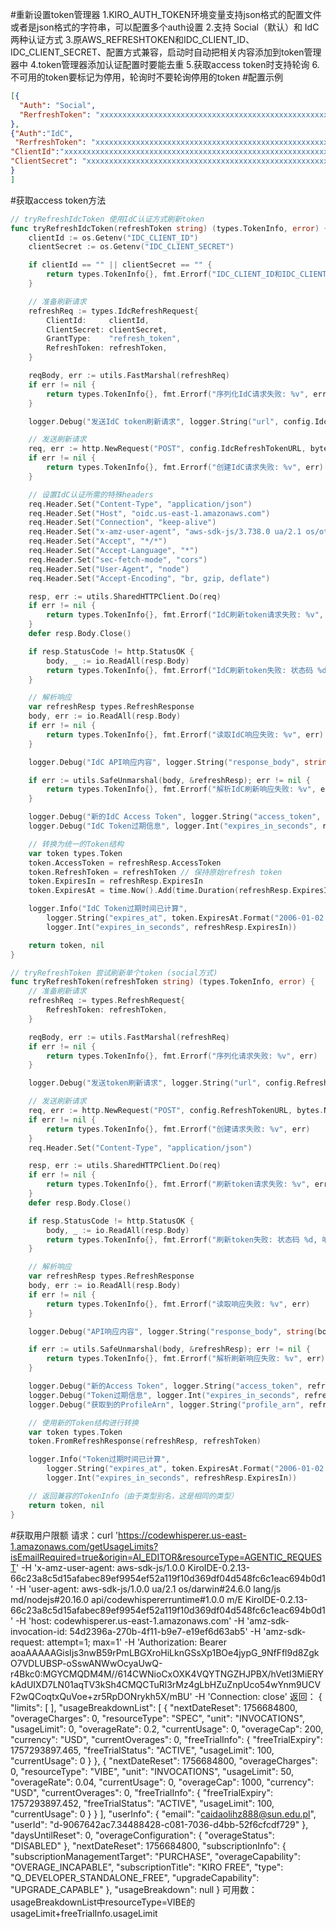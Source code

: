 #重新设置token管理器
1.KIRO_AUTH_TOKEN环境变量支持json格式的配置文件或者是json格式的字符串，可以配置多个auth设置
2.支持 Social（默认）和 IdC 两种认证方式
3.原AWS_REFRESHTOKEN和IDC_CLIENT_ID、IDC_CLIENT_SECRET、配置方式兼容，启动时自动把相关内容添加到token管理器中
4.token管理器添加认证配置时要能去重
5.获取access token时支持轮询
6.不可用的token要标记为停用，轮询时不要轮询停用的token
#配置示例
```json
[{
  "Auth": "Social",  
  "RerfreshToken": "xxxxxxxxxxxxxxxxxxxxxxxxxxxxxxxxxxxxxxxxxxxxxxxxxxxxxxxxxxxxxxxx",
},
{"Auth":"IdC",
 "RerfreshToken": "xxxxxxxxxxxxxxxxxxxxxxxxxxxxxxxxxxxxxxxxxxxxxxxxxxxxxxxxxxxxxxxx",
"ClientId":"xxxxxxxxxxxxxxxxxxxxxxxxxxxxxxxxxxxxxxxxxxxxxxxxxxxxxxxxxxxxxxxx",
"ClientSecret": "xxxxxxxxxxxxxxxxxxxxxxxxxxxxxxxxxxxxxxxxxxxxxxxxxxxxxxxxxxxxxxxx",
}
]
```

#获取access token方法
```go
// tryRefreshIdcToken 使用IdC认证方式刷新token
func tryRefreshIdcToken(refreshToken string) (types.TokenInfo, error) {
	clientId := os.Getenv("IDC_CLIENT_ID")
	clientSecret := os.Getenv("IDC_CLIENT_SECRET")

	if clientId == "" || clientSecret == "" {
		return types.TokenInfo{}, fmt.Errorf("IDC_CLIENT_ID和IDC_CLIENT_SECRET环境变量必须设置")
	}

	// 准备刷新请求
	refreshReq := types.IdcRefreshRequest{
		ClientId:     clientId,
		ClientSecret: clientSecret,
		GrantType:    "refresh_token",
		RefreshToken: refreshToken,
	}

	reqBody, err := utils.FastMarshal(refreshReq)
	if err != nil {
		return types.TokenInfo{}, fmt.Errorf("序列化IdC请求失败: %v", err)
	}

	logger.Debug("发送IdC token刷新请求", logger.String("url", config.IdcRefreshTokenURL))

	// 发送刷新请求
	req, err := http.NewRequest("POST", config.IdcRefreshTokenURL, bytes.NewBuffer(reqBody))
	if err != nil {
		return types.TokenInfo{}, fmt.Errorf("创建IdC请求失败: %v", err)
	}

	// 设置IdC认证所需的特殊headers
	req.Header.Set("Content-Type", "application/json")
	req.Header.Set("Host", "oidc.us-east-1.amazonaws.com")
	req.Header.Set("Connection", "keep-alive")
	req.Header.Set("x-amz-user-agent", "aws-sdk-js/3.738.0 ua/2.1 os/other lang/js md/browser#unknown_unknown api/sso-oidc#3.738.0 m/E KiroIDE")
	req.Header.Set("Accept", "*/*")
	req.Header.Set("Accept-Language", "*")
	req.Header.Set("sec-fetch-mode", "cors")
	req.Header.Set("User-Agent", "node")
	req.Header.Set("Accept-Encoding", "br, gzip, deflate")

	resp, err := utils.SharedHTTPClient.Do(req)
	if err != nil {
		return types.TokenInfo{}, fmt.Errorf("IdC刷新token请求失败: %v", err)
	}
	defer resp.Body.Close()

	if resp.StatusCode != http.StatusOK {
		body, _ := io.ReadAll(resp.Body)
		return types.TokenInfo{}, fmt.Errorf("IdC刷新token失败: 状态码 %d, 响应: %s", resp.StatusCode, string(body))
	}

	// 解析响应
	var refreshResp types.RefreshResponse
	body, err := io.ReadAll(resp.Body)
	if err != nil {
		return types.TokenInfo{}, fmt.Errorf("读取IdC响应失败: %v", err)
	}

	logger.Debug("IdC API响应内容", logger.String("response_body", string(body)))

	if err := utils.SafeUnmarshal(body, &refreshResp); err != nil {
		return types.TokenInfo{}, fmt.Errorf("解析IdC刷新响应失败: %v", err)
	}

	logger.Debug("新的IdC Access Token", logger.String("access_token", refreshResp.AccessToken))
	logger.Debug("IdC Token过期信息", logger.Int("expires_in_seconds", refreshResp.ExpiresIn))

	// 转换为统一的Token结构
	var token types.Token
	token.AccessToken = refreshResp.AccessToken
	token.RefreshToken = refreshToken // 保持原始refresh token
	token.ExpiresIn = refreshResp.ExpiresIn
	token.ExpiresAt = time.Now().Add(time.Duration(refreshResp.ExpiresIn) * time.Second)

	logger.Info("IdC Token过期时间已计算",
		logger.String("expires_at", token.ExpiresAt.Format("2006-01-02 15:04:05")),
		logger.Int("expires_in_seconds", refreshResp.ExpiresIn))

	return token, nil
}

// tryRefreshToken 尝试刷新单个token (social方式)
func tryRefreshToken(refreshToken string) (types.TokenInfo, error) {
	// 准备刷新请求
	refreshReq := types.RefreshRequest{
		RefreshToken: refreshToken,
	}

	reqBody, err := utils.FastMarshal(refreshReq)
	if err != nil {
		return types.TokenInfo{}, fmt.Errorf("序列化请求失败: %v", err)
	}

	logger.Debug("发送token刷新请求", logger.String("url", config.RefreshTokenURL))

	// 发送刷新请求
	req, err := http.NewRequest("POST", config.RefreshTokenURL, bytes.NewBuffer(reqBody))
	if err != nil {
		return types.TokenInfo{}, fmt.Errorf("创建请求失败: %v", err)
	}
	req.Header.Set("Content-Type", "application/json")

	resp, err := utils.SharedHTTPClient.Do(req)
	if err != nil {
		return types.TokenInfo{}, fmt.Errorf("刷新token请求失败: %v", err)
	}
	defer resp.Body.Close()

	if resp.StatusCode != http.StatusOK {
		body, _ := io.ReadAll(resp.Body)
		return types.TokenInfo{}, fmt.Errorf("刷新token失败: 状态码 %d, 响应: %s", resp.StatusCode, string(body))
	}

	// 解析响应
	var refreshResp types.RefreshResponse
	body, err := io.ReadAll(resp.Body)
	if err != nil {
		return types.TokenInfo{}, fmt.Errorf("读取响应失败: %v", err)
	}

	logger.Debug("API响应内容", logger.String("response_body", string(body)))

	if err := utils.SafeUnmarshal(body, &refreshResp); err != nil {
		return types.TokenInfo{}, fmt.Errorf("解析刷新响应失败: %v", err)
	}

	logger.Debug("新的Access Token", logger.String("access_token", refreshResp.AccessToken))
	logger.Debug("Token过期信息", logger.Int("expires_in_seconds", refreshResp.ExpiresIn))
	logger.Debug("获取到的ProfileArn", logger.String("profile_arn", refreshResp.ProfileArn))

	// 使用新的Token结构进行转换
	var token types.Token
	token.FromRefreshResponse(refreshResp, refreshToken)

	logger.Info("Token过期时间已计算",
		logger.String("expires_at", token.ExpiresAt.Format("2006-01-02 15:04:05")),
		logger.Int("expires_in_seconds", refreshResp.ExpiresIn))

	// 返回兼容的TokenInfo（由于类型别名，这是相同的类型）
	return token, nil
}
```
#获取用户限额
请求：curl 'https://codewhisperer.us-east-1.amazonaws.com/getUsageLimits?isEmailRequired=true&origin=AI_EDITOR&resourceType=AGENTIC_REQUEST' -H 'x-amz-user-agent: aws-sdk-js/1.0.0 KiroIDE-0.2.13-66c23a8c5d15afabec89ef9954ef52a119f10d369df04d548fc6c1eac694b0d1' -H 'user-agent: aws-sdk-js/1.0.0 ua/2.1 os/darwin#24.6.0 lang/js md/nodejs#20.16.0 api/codewhispererruntime#1.0.0 m/E KiroIDE-0.2.13-66c23a8c5d15afabec89ef9954ef52a119f10d369df04d548fc6c1eac694b0d1' -H 'host: codewhisperer.us-east-1.amazonaws.com' -H 'amz-sdk-invocation-id: 54d2396a-270b-4f11-b9e7-e19ef6d63ab5' -H 'amz-sdk-request: attempt=1; max=1' -H 'Authorization: Bearer aoaAAAAAGisIjs3nwB59rPmLBGXroHiLknGSsXp1BOe4jypG_9NfFfl9d8ZgkO7VDLUBSP-oSswANWwOcyaUwQ-r4Bkc0:MGYCMQDM4M//614CWNioCxOXK4VQYTNGZHJPBX/hVetI3MiERYkAdUIXD7LN01aqTV3kSh4CMQCTuRl3rMz4gLbHZuZnpUco54wYnm9UCVF2wQCoqtxQuVoe+zr5RpDONrykh5X/mBU' -H 'Connection: close'
返回：
{
  "limits": [
  ],
  "usageBreakdownList": [
    {
      "nextDateReset": 1756684800,
      "overageCharges": 0,
      "resourceType": "SPEC",
      "unit": "INVOCATIONS",
      "usageLimit": 0,
      "overageRate": 0.2,
      "currentUsage": 0,
      "overageCap": 200,
      "currency": "USD",
      "currentOverages": 0,
      "freeTrialInfo": {
        "freeTrialExpiry": 1757293897.465,
        "freeTrialStatus": "ACTIVE",
        "usageLimit": 100,
        "currentUsage": 0
      }
    },
    {
      "nextDateReset": 1756684800,
      "overageCharges": 0,
      "resourceType": "VIBE",
      "unit": "INVOCATIONS",
      "usageLimit": 50,
      "overageRate": 0.04,
      "currentUsage": 0,
      "overageCap": 1000,
      "currency": "USD",
      "currentOverages": 0,
      "freeTrialInfo": {
        "freeTrialExpiry": 1757293897.452,
        "freeTrialStatus": "ACTIVE",
        "usageLimit": 100,
        "currentUsage": 0
      }
    }
  ],
  "userInfo": {
    "email": "caidaolihz888@sun.edu.pl",
    "userId": "d-9067642ac7.34488428-c081-7036-d4bb-52f6cfcdf729"
  },
  "daysUntilReset": 0,
  "overageConfiguration": {
    "overageStatus": "DISABLED"
  },
  "nextDateReset": 1756684800,
  "subscriptionInfo": {
    "subscriptionManagementTarget": "PURCHASE",
    "overageCapability": "OVERAGE_INCAPABLE",
    "subscriptionTitle": "KIRO FREE",
    "type": "Q_DEVELOPER_STANDALONE_FREE",
    "upgradeCapability": "UPGRADE_CAPABLE"
  },
  "usageBreakdown": null
}
可用数：usageBreakdownList中resourceType=VIBE的usageLimit+freeTrialInfo.usageLimit